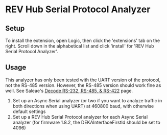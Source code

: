 # REV Hub Serial Protocol Analyzer

## Setup

To install the extension, open Logic, then click the 'extensions' tab on the right. Scroll down in the alphabetical list and click 'install' for 'REV Hub Serial Protocol Analyzer'.

## Usage
This analyzer has only been tested with the UART version of the protocol, not the RS-485 version. However, the RS-485 version should work fine as well. See Saleae's [Decode RS-232, RS-485, & RS-422](https://support.saleae.com/protocol-analyzers/analyzer-user-guides/using-async-serial/decode-rs-232-rs-485-and-rs-422) page.

1. Set up an Async Serial analyzer (or two if you want to analyze traffic in both directions when using UART) at 460800 baud, with otherwise default settings
2. Set up a REV Hub Serial Protocol analyzer for each Async Serial analyzer (for firmware 1.8.2, the DEKAInterfaceFirstId should be set to 4096)
